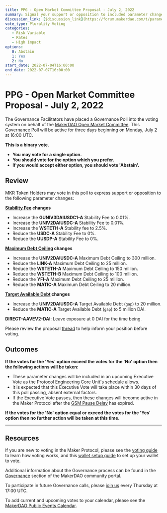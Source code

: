 ```yaml
---
title: PPG - Open Market Committee Proposal - July 2, 2022
summary: Signal your support or opposition to included parameter changes based on the recommendation of the Maker Open Market Committee.
discussion_link: [$discussion_link](https://forum.makerdao.com/t/parameter-changes-proposal-ppg-omc-001-30-june-2022/16248)
vote_type: Plurality Voting
categories:
   - Risk Variable
   - Rates
   - High Impact
options:
   0: Abstain
   1: Yes
   2: No
start_date: 2022-07-04T16:00:00
end_date: 2022-07-07T16:00:00
---
```

# PPG - Open Market Committee Proposal - July 2, 2022

The Governance Facilitators have placed a Governance Poll into the voting system on behalf of the [MakerDAO Open Market Committee](https://forum.makerdao.com/t/parameter-proposal-group-makerdao-open-market-committee/7355). This Governance [Poll](https://community-development.makerdao.com/en/learn/governance/on-chain-gov) will be active for three days beginning on Monday, July 2 at 16:00 UTC.

**This is a binary vote.**
- **You may vote for a single option.**
- **You should vote for the option which you prefer.**
- **If you would accept either option, you should vote 'Abstain'.**

## Review

MKR Token Holders may vote in this poll to express support or opposition to the following parameter changes:

**[Stability Fee](https://manual.makerdao.com/parameter-index/vault-risk/param-stability-fee) changes**

- Increase the **GUNIV3DAIUSDC1-A** Stability Fee to 0.01%.
- Increase the **UNIV2DAIUSDC-A** Stability Fee to 0.01%.
- Increase the **WSTETH-A** Stability fee to 2.5%.
- Reduce the **USDC-A** Stability Fee to 0%.
- Reduce the **UUSDP-A** Stability Fee to 0%.

**[Maximum Debt Ceiling](https://manual.makerdao.com/module-index/module-dciam#maximum-debt-ceiling-line) changes**

- Increase the **UNIV2DAIUSDC-A** Maximum Debt Ceiling to 300 million.
- Reduce the **LINK-A** Maximum Debt Ceiling to 25 million.
- Reduce the **WSTETH-A** Maximum Debt Ceiling to 150 million.
- Reduce the **WSTETH-B** Maximum Debt Ceiling to 100 million.
- Reduce the **YFI-A** Maximum Debt Ceiling to 25 million.
- Reduce the **MATIC-A** Maximum Debt Ceiling to 20 million.

**[Target Available Debt](https://manual.makerdao.com/module-index/module-dciam#target-available-debt-gap) changes**

- Increase the **UNIV2DAIUSDC-A** Target Available Debt (`gap`) to 20 million. 
- Reduce the **MATIC-A** Target Available Debt (`gap`) to 5 million DAI.

 **DIRECT-AAVEV2-DAI**: Leave exposure at 0 DAI for the time being.

Please review the proposal [thread](https://forum.makerdao.com/t/parameter-changes-proposal-ppg-omc-001-30-june-2022/16248) to help inform your position before voting.

## Outcomes

**If the votes for the 'Yes' option exceed the votes for the 'No' option then the following actions will be taken:**
* These parameter changes will be included in an upcoming Executive Vote as the Protocol Engineering Core Unit's schedule allows.
* It is expected that this Executive Vote will take place within 30 days of this poll passing, absent external factors.
* If the Executive Vote passes, then these changes will become active in the Maker Protocol after the [GSM Pause Delay](https://manual.makerdao.com/parameter-index/core/param-gsm-pause-delay) has expired.

**If the votes for the 'No' option equal or exceed the votes for the 'Yes' option then no further action will be taken at this time.**

---

## Resources

If you are new to voting in the Maker Protocol, please see the [voting guide](https://community-development.makerdao.com/en/learn/governance/how-voting-works/) to learn how voting works, and this [wallet setup guide](https://community-development.makerdao.com/en/learn/governance/voting-setup/) to set up your wallet to vote.

Additional information about the Governance process can be found in the [Governance](https://community-development.makerdao.com/en/learn/governance) section of the MakerDAO community portal.

To participate in future Governance calls, please [join us](https://github.com/makerdao/community/tree/master/governance/governance-and-risk-meetings) every Thursday at 17:00 UTC.

To add current and upcoming votes to your calendar, please see the [MakerDAO Public Events Calendar](https://calendar.google.com/calendar/embed?src=makerdao.com_3efhm2ghipksegl009ktniomdk%40group.calendar.google.com&ctz=UTC&mode=week&showCalendars=0&showPrint=0).
